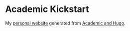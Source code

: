 # Academic Kickstart

My [personal website](http://students.washington.edu/coman8/) generated from [Academic and Hugo](https://sourcethemes.com/academic/).
